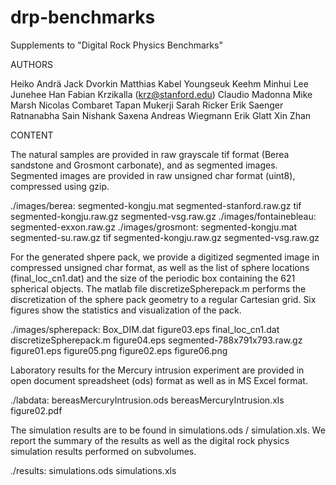 drp-benchmarks
==============

Supplements to "Digital Rock Physics Benchmarks"

AUTHORS

Heiko Andrä
Jack Dvorkin
Matthias Kabel
Youngseuk Keehm
Minhui Lee
Junehee Han
Fabian Krzikalla (krz@stanford.edu)
Claudio Madonna
Mike Marsh
Nicolas Combaret
Tapan Mukerji
Sarah Ricker
Erik Saenger
Ratnanabha Sain
Nishank Saxena
Andreas Wiegmann
Erik Glatt
Xin Zhan

CONTENT

The natural samples are provided in raw grayscale tif format (Berea sandstone and Grosmont carbonate), and as segmented images. Segmented images are provided in raw unsigned char format (uint8), compressed using gzip.

./images/berea:
  segmented-kongju.mat     segmented-stanford.raw.gz  tif
  segmented-kongju.raw.gz  segmented-vsg.raw.gz
./images/fontainebleau:
  segmented-exxon.raw.gz
./images/grosmont:
  segmented-kongju.mat     segmented-su.raw.gz   tif
  segmented-kongju.raw.gz  segmented-vsg.raw.gz
  
For the generated shpere pack, we provide a digitized segmented image in compressed unsigned char format, as well as the list of sphere locations (final_loc_cn1.dat) and the size of the periodic box containing the 621 spherical objects. The matlab file discretizeSpherepack.m performs the discretization of the sphere pack geometry to a regular Cartesian grid. Six figures show the statistics and visualization of the pack.

./images/spherepack:
  Box_DIM.dat             figure03.eps  final_loc_cn1.dat
  discretizeSpherepack.m  figure04.eps  segmented-788x791x793.raw.gz
  figure01.eps            figure05.png
  figure02.eps            figure06.png

Laboratory results for the Mercury intrusion experiment are provided in open document spreadsheet (ods) format as well as in MS Excel format.

./labdata:
  bereasMercuryIntrusion.ods  bereasMercuryIntrusion.xls  figure02.pdf

The simulation results are to be found in simulations.ods / simulation.xls. We report the summary of the results as well as the digital rock physics simulation results performed on subvolumes.

./results:
  simulations.ods  simulations.xls
